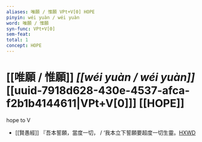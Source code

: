 ```yaml
---
aliases: 唯願 / 惟願 VPt+V[0] HOPE
pinyin: wéi yuàn / wéi yuàn
word: 唯願 / 惟願
syn-func: VPt+V[0]
sem-feat: 
total: 1
concept: HOPE 
---
```

# [[唯願 / 惟願]] *[[wéi yuàn / wéi yuàn]]*  [[uuid-7918d628-430e-4537-afca-f2b1b4144611|VPt+V[0]]] [[HOPE]]
hope to V
 - [[賢愚經]] 『吾本誓願，當度一切， / ‘我本立下誓願要超度一切生靈。[HXWD](https://hxwd.org/textview.html?location=KR6b0059_T_001-0352a.5)